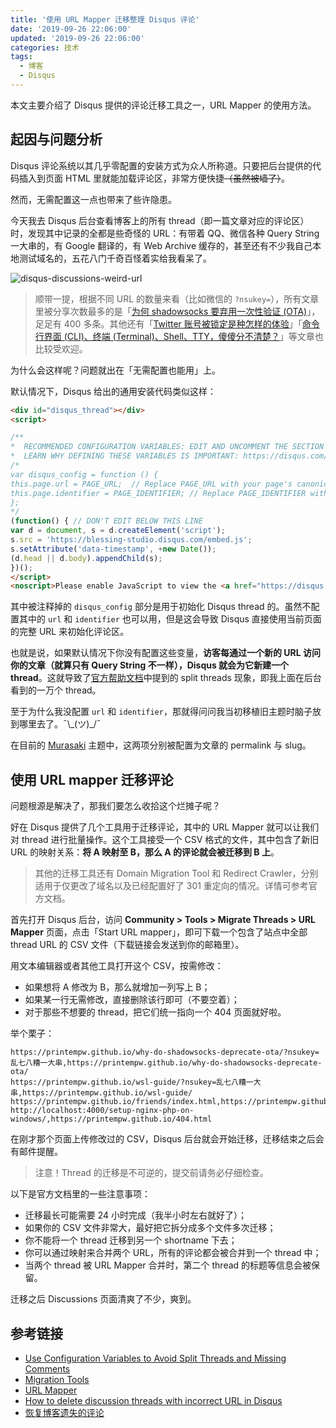 ```yaml
---
title: '使用 URL Mapper 迁移整理 Disqus 评论'
date: '2019-09-26 22:06:00'
updated: '2019-09-26 22:06:00'
categories: 技术
tags:
  - 博客
  - Disqus
---
```


本文主要介绍了 Disqus 提供的评论迁移工具之一，URL Mapper 的使用方法。

<!--more-->

## 起因与问题分析

Disqus 评论系统以其几乎零配置的安装方式为众人所称道。只要把后台提供的代码插入到页面 HTML 里就能加载评论区，非常方便快捷~~（虽然被墙了）~~。

然而，无需配置这一点也带来了些许隐患。

今天我去 Disqus 后台查看博客上的所有 thread（即一篇文章对应的评论区）时，发现其中记录的全都是些奇怪的 URL：有带着 QQ、微信各种 Query String 一大串的，有 Google 翻译的，有 Web Archive 缓存的，甚至还有不少我自己本地测试域名的，五花八门千奇百怪着实给我看呆了。

![disqus-discussions-weird-url](https://img.blessing.studio/images/2019/09/26/disqus-discussions-weird-url.png)

> 顺带一提，根据不同 URL 的数量来看（比如微信的 `?nsukey=`），所有文章里被分享次数最多的是「[为何 shadowsocks 要弃用一次性验证 (OTA)](https://printempw.github.io/why-do-shadowsocks-deprecate-ota/)」，足足有 400 多条。其他还有「[Twitter 账号被锁定是种怎样的体验](https://printempw.github.io/twitter-account-has-been-locked/)」「[命令行界面 (CLI)、终端 (Terminal)、Shell、TTY，傻傻分不清楚？](https://printempw.github.io/the-difference-between-cli-terminal-shell-tty/)」等文章也比较受欢迎。

为什么会这样呢？问题就出在「无需配置也能用」上。

默认情况下，Disqus 给出的通用安装代码类似这样：

```html
<div id="disqus_thread"></div>
<script>

/**
*  RECOMMENDED CONFIGURATION VARIABLES: EDIT AND UNCOMMENT THE SECTION BELOW TO INSERT DYNAMIC VALUES FROM YOUR PLATFORM OR CMS.
*  LEARN WHY DEFINING THESE VARIABLES IS IMPORTANT: https://disqus.com/admin/universalcode/#configuration-variables*/
/*
var disqus_config = function () {
this.page.url = PAGE_URL;  // Replace PAGE_URL with your page's canonical URL variable
this.page.identifier = PAGE_IDENTIFIER; // Replace PAGE_IDENTIFIER with your page's unique identifier variable
};
*/
(function() { // DON'T EDIT BELOW THIS LINE
var d = document, s = d.createElement('script');
s.src = 'https://blessing-studio.disqus.com/embed.js';
s.setAttribute('data-timestamp', +new Date());
(d.head || d.body).appendChild(s);
})();
</script>
<noscript>Please enable JavaScript to view the <a href="https://disqus.com/?ref_noscript">comments powered by Disqus.</a></noscript>
```

其中被注释掉的 `disqus_config` 部分是用于初始化 Disqus thread 的。虽然不配置其中的 `url` 和 `identifier` 也可以用，但是这会导致 Disqus 直接使用当前页面的完整 URL 来初始化评论区。

也就是说，如果默认情况下你没有配置这些变量，**访客每通过一个新的 URL 访问你的文章（就算只有 Query String 不一样），Disqus 就会为它新建一个 thread**。这就导致了[官方帮助文档](https://help.disqus.com/en/articles/1717137-use-configuration-variables-to-avoid-split-threads-and-missing-comments)中提到的 split threads 现象，即我上面在后台看到的一万个 thread。

至于为什么我没配置 `url` 和 `identifier`，那就得问问我当初移植旧主题时脑子放到哪里去了。¯\\\_(ツ)_/¯

在目前的 [Murasaki](https://github.com/printempw/hexo-theme-murasaki) 主题中，这两项分别被配置为文章的 permalink 与 slug。

## 使用 URL mapper 迁移评论

问题根源是解决了，那我们要怎么收拾这个烂摊子呢？

好在 Disqus 提供了几个工具用于迁移评论，其中的 URL Mapper 就可以让我们对 thread 进行批量操作。这个工具接受一个 CSV 格式的文件，其中包含了新旧 URL 的映射关系：**将 A 映射至 B，那么 A 的评论就会被迁移到 B 上**。

> 其他的迁移工具还有 Domain Migration Tool 和 Redirect Crawler，分别适用于仅更改了域名以及已经配置好了 301 重定向的情况。详情可参考官方文档。

首先打开 Disqus 后台，访问 **Community > Tools > Migrate Threads > URL Mapper** 页面，点击「Start URL mapper」，即可下载一个包含了站点中全部 thread URL 的 CSV 文件（下载链接会发送到你的邮箱里）。

用文本编辑器或者其他工具打开这个 CSV，按需修改：

- 如果想将 A 修改为 B，那么就增加一列写上 B；
- 如果某一行无需修改，直接删除该行即可（不要空着）；
- 对于那些不想要的 thread，把它们统一指向一个 404 页面就好啦。

举个栗子：

```csv
https://printempw.github.io/why-do-shadowsocks-deprecate-ota/?nsukey=乱七八糟一大串,https://printempw.github.io/why-do-shadowsocks-deprecate-ota/
https://printempw.github.io/wsl-guide/?nsukey=乱七八糟一大串,https://printempw.github.io/wsl-guide/
https://printempw.github.io/friends/index.html,https://printempw.github.io/friends/
http://localhost:4000/setup-nginx-php-on-windows/,https://printempw.github.io/404.html
```

在刚才那个页面上传修改过的 CSV，Disqus 后台就会开始迁移，迁移结束之后会有邮件提醒。

> 注意！Thread 的迁移是不可逆的，提交前请务必仔细检查。

以下是官方文档里的一些注意事项：

- 迁移最长可能需要 24 小时完成（我半小时左右就好了）；
- 如果你的 CSV 文件非常大，最好把它拆分成多个文件多次迁移；
- 你不能将一个 thread 迁移到另一个 shortname 下去；
- 你可以通过映射来合并两个 URL，所有的评论都会被合并到一个 thread 中；
- 当两个 thread 被 URL Mapper 合并时，第二个 thread 的标题等信息会被保留。

迁移之后 Discussions 页面清爽了不少，爽到。

## 参考链接

- [Use Configuration Variables to Avoid Split Threads and Missing Comments](https://help.disqus.com/en/articles/1717137-use-configuration-variables-to-avoid-split-threads-and-missing-comments)
- [Migration Tools](https://help.disqus.com/en/articles/1717068-migration-tools)
- [URL Mapper](https://help.disqus.com/en/articles/1717129-url-mapper)
- [How to delete discussion threads with incorrect URL in Disqus](https://mycyberuniverse.com/how-delete-discussion-threads-incorrect-url-disqus.html)
- [恢复博客遗失的评论](https://xuanwo.io/2018/10/15/revocer-lost-blog-comments/)
